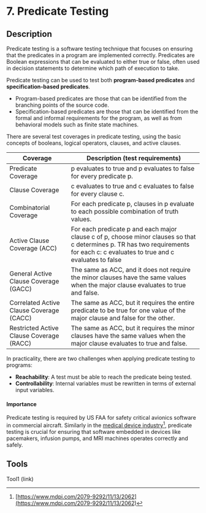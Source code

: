 # 7. Predicate Testing

## Description

Predicate testing is a software testing technique that focuses on ensuring that the predicates in a program are implemented correctly. Predicates are Boolean expressions that can be evaluated to either true or false, often used in decision statements to determine which path of execution to take.

Predicate testing can be used to test both **program-based predicates** and **specification-based predicates**.

* Program-based predicates are those that can be identified from the branching points of the source code.
* Specification-based predicates are those that can be identified from the formal and informal requirements for the program, as well as from behavioral models such as finite state machines.

There are several test coverages in predicate testing, using the basic concepts of booleans, logical operators, clauses, and active clauses.

| Coverage                                 | Description (test requirements)                                                                                                                                                  |
| ---------------------------------------- | -------------------------------------------------------------------------------------------------------------------------------------------------------------------------------- |
| Predicate Coverage                       | p evaluates to true and p evaluates to false for every predicate p.                                                                                                              |
| Clause Coverage                          | c evaluates to true and c evaluates to false for every clause c.                                                                                                                 |
| Combinatorial Coverage                   | For each predicate p, clauses in p evaluate to each possible combination of truth values.                                                                                        |
| Active Clause Coverage (ACC)             | For each predicate p and each major clause c of p, choose minor clauses so that c determines p. TR has two requirements for each c: c evaluates to true and c evaluates to false |
| General Active Clause Coverage (GACC)    | The same as ACC, and it does not require the minor clauses have the same values when the major clause evaluates to true and false.                                               |
| Correlated Active Clause Coverage (CACC) | The same as ACC, but it requires the entire predicate to be true for one value of the major clause and false for the other.                                                      |
| Restricted Active Clause Coverage (RACC) | The same as ACC, but it requires the minor clauses have the same values when the major clause evaluates to true and false.                                                       |

In practicality, there are two challenges when applying predicate testing to programs:

* **Reachability**: A test must be able to reach the predicate being tested.
* **Controllability**: Internal variables must be rewritten in terms of external input variables.

#### Importance

Predicate testing is required by US FAA for safety critical avionics software in commercial aircraft. Similarly in the [medical device industry](#user-content-fn-1)[^1], predicate testing is crucial for ensuring that software embedded in devices like pacemakers, infusion pumps, and MRI machines operates correctly and safely.

## Tools&#x20;

Tool1 (link)

[^1]: [https://www.mdpi.com/2079-9292/11/13/2062](https://www.mdpi.com/2079-9292/11/13/2062)
